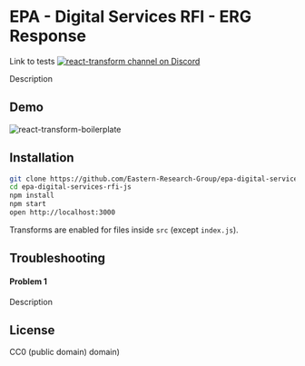 # EPA - Digital Services RFI - ERG Response

Link to tests
[![react-transform channel on Discord](https://img.shields.io/badge/discord-react--transform%40reactiflux-61DAFB.svg?style=flat-square)](http://www.reactiflux.com)

Description

## Demo

![react-transform-boilerplate](https://cloud.githubusercontent.com/assets/1539088/11611771/ae1a6bd8-9bac-11e5-9206-42447e0fe064.gif)

## Installation

```bash
git clone https://github.com/Eastern-Research-Group/epa-digital-services-rfi-js.git
cd epa-digital-services-rfi-js
npm install
npm start
open http://localhost:3000
```

Transforms are enabled for files inside `src` (except `index.js`).

## Troubleshooting

#### Problem 1

Description

## License

CC0 (public domain)
domain)
